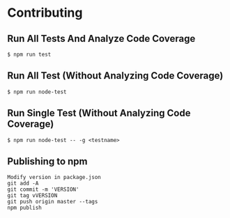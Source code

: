 # Contributing


Run All Tests And Analyze Code Coverage
---

    $ npm run test


Run All Test (Without Analyzing Code Coverage)
---

    $ npm run node-test


Run Single Test (Without Analyzing Code Coverage)
---

    $ npm run node-test -- -g <testname>


Publishing to npm
---
    Modify version in package.json
    git add -A
    git commit -m 'VERSION'
    git tag vVERSION
    git push origin master --tags
    npm publish
